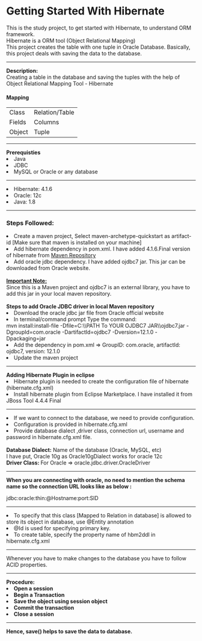 # Getting Started With Hibernate
This is the study project, to get started with Hibernate, to understand ORM framework.<br/>
Hibernate is a ORM tool (Object Relational Mapping) <br/>
This project creates the table with one tuple in Oracle Database.
Basically, this project deals with saving the data to the database.

<hr>
<b>Description: </b> <br/>
Creating a table in the database and saving the tuples with the help of Object Relational Mapping Tool - Hibernate
<h4>Mapping</h4>
<table> 
<tr>
<td>Class</td>
<td>Relation/Table</td>
</tr>
<tr>
<td>Fields</td>
<td>Columns</td>
</tr>
<tr>
<td>Object</td>
<td>Tuple</td>
</tr>
</table>
   
<hr>
<b>Prerequisties</b><br/>
<li>Java</li>
<li>JDBC</li>
<li>MySQL or Oracle or any database</li>
<hr>
<li>Hibernate: 4.1.6</li> 
<li>Oracle: 12c</li> 
<li>Java: 1.8</li> 
<hr>
<h3> Steps Followed: </h3>
<li>Create a maven project, Select maven-archetype-quickstart as artifact-id [Make sure that maven is installed on your machine]</li>
<li>Add hibernate dependency in pom.xml. I have added 4.1.6.Final version of hibernate from <a href ='https://mvnrepository.com/'>Maven Repository</a></li>
<li>Add oracle jdbc dependency. I have added ojdbc7 jar. This jar can be downloaded from Oracle website.</li>
<br/>
<b><u>Important Note: </u></b><br/>
Since this is a Maven project and ojdbc7 is an external library, you have to add this jar in your local maven repository. <br/><br/>
<b>Steps to add Oracle JDBC driver in local Maven repository </b>
<li>Download the oracle jdbc jar file from Oracle official website</li>
<li>In terminal/command prompt Type the command: <br/>mvn install:install-file -Dfile=C:\\PATH To YOUR OJDBC7 JAR\\ojdbc7.jar -DgroupId=com.oracle -DartifactId=ojdbc7 -Dversion=12.1.0 -Dpackaging=jar</li>
<li>Add the dependency in pom.xml => GroupID: com.oracle, artifactId: ojdbc7, version: 12.1.0</li>
<li>Update the maven project </li>
<hr>
<b>Adding Hibernate Plugin in eclipse</b>
<li> Hibernate plugin is needed to create the configuration file of hibernate (hibernate.cfg.xml)
<li> Install hibernate plugin from Eclipse Marketplace. I have installed it from JBoss Tool 4.4.4 Final
<hr>
<li>If we want to connect to the database, we need to provide configuration.</li>
<li>Configuration is provided in hibernate.cfg.xml</li>
<li>Provide database dialect ,driver class, connection url, username and password in hibernate.cfg.xml file.</li><br/>
<b>Database Dialect:</b> Name of the database (Oracle, MySQL, etc)<br/>I have put, Oracle 10g as Oracle10gDialect works for oracle 12c<br/>
<b>Driver Class: </b> For Oracle => oracle.jdbc.driver.OracleDriver <br/>

<hr>
<b>When you are connecting with oracle, no need to mention the schema name so the connection URL looks like as below : </b>
<br/>
<p> jdbc:oracle:thin:@Hostname:port:SID </p>
<hr>
<li>To specify that this class [Mapped to Relation in database] is allowed to store its object in database, use @Entity annotation
<li>@Id is used for specifying primary key.
<li>To create table, specify the property name of hbm2ddl in hibernate.cfg.xml 
<hr>
Whenever you have to make changes to the database you have to follow ACID properties.
<hr>
<b>Procedure: <b/>
<li>Open a session</li>
<li>Begin a Transaction</li>
<li>Save the object using session object</li>
<li>Commit the transaction</li>
<li>Close a session</li>

<hr>
Hence, save() helps to save the data to database.



